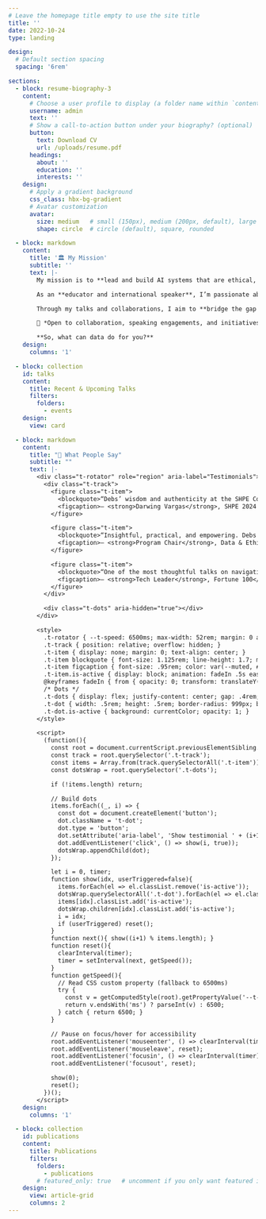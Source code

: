 ```yaml
---
# Leave the homepage title empty to use the site title
title: ''
date: 2022-10-24
type: landing

design:
  # Default section spacing
  spacing: '6rem'

sections:
  - block: resume-biography-3
    content:
      # Choose a user profile to display (a folder name within `content/authors/`)
      username: admin
      text: ''
      # Show a call-to-action button under your biography? (optional)
      button:
        text: Download CV
        url: /uploads/resume.pdf
      headings:
        about: ''
        education: ''
        interests: ''
    design:
      # Apply a gradient background
      css_class: hbx-bg-gradient
      # Avatar customization
      avatar:
        size: medium   # small (150px), medium (200px, default), large (320px), xl (400px), xxl (500px)
        shape: circle  # circle (default), square, rounded

  - block: markdown
    content:
      title: '🏛️ My Mission'
      subtitle: ''
      text: |-
        My mission is to **lead and build AI systems that are ethical, explainable, and impactful**, transforming how organizations use data to make better, more responsible decisions.  

        As an **educator and international speaker**, I’m passionate about **democratizing technology** through inclusion and knowledge-sharing. I founded **Vem ser Dev** to empower Portuguese-speaking learners in Python and data science.

        Through my talks and collaborations, I aim to **bridge the gap between complex AI systems and human understanding**, inspiring teams and audiences to use data for good.  

        📩 *Open to collaboration, speaking engagements, and initiatives that drive ethical innovation.*  

        **So, what can data do for you?**
    design:
      columns: '1'

  - block: collection
    id: talks
    content:
      title: Recent & Upcoming Talks
      filters:
        folders:
          - events
    design:
      view: card

  - block: markdown
    content:
      title: "💬 What People Say"
      subtitle: ""
      text: |-
        <div class="t-rotator" role="region" aria-label="Testimonials">
          <div class="t-track">
            <figure class="t-item">
              <blockquote>“Debs’ wisdom and authenticity at the SHPE Convention were truly inspiring. Her insights on career growth and navigating challenges resonated deeply. This is a talk that stays with you.”</blockquote>
              <figcaption>— <strong>Darwing Vargas</strong>, SHPE 2024 Attendee; Career Assistant, RPI</figcaption>
            </figure>

            <figure class="t-item">
              <blockquote>“Insightful, practical, and empowering. Debs connects AI to real people and real impact.”</blockquote>
              <figcaption>— <strong>Program Chair</strong>, Data & Ethics Summit</figcaption>
            </figure>

            <figure class="t-item">
              <blockquote>“One of the most thoughtful talks on navigating bias and building agency I’ve heard.”</blockquote>
              <figcaption>— <strong>Tech Leader</strong>, Fortune 100</figcaption>
            </figure>
          </div>

          <div class="t-dots" aria-hidden="true"></div>
        </div>

        <style>
          .t-rotator { --t-speed: 6500ms; max-width: 52rem; margin: 0 auto; padding: 1rem 1.25rem; }
          .t-track { position: relative; overflow: hidden; }
          .t-item { display: none; margin: 0; text-align: center; }
          .t-item blockquote { font-size: 1.125rem; line-height: 1.7; margin: 0 0 .75rem; }
          .t-item figcaption { font-size: .95rem; color: var(--muted, #555); }
          .t-item.is-active { display: block; animation: fadeIn .5s ease; }
          @keyframes fadeIn { from { opacity: 0; transform: translateY(4px); } to { opacity: 1; transform: translateY(0); } }
          /* Dots */
          .t-dots { display: flex; justify-content: center; gap: .4rem; margin-top: .75rem; }
          .t-dot { width: .5rem; height: .5rem; border-radius: 999px; background: #c8cbd1; opacity: .65; }
          .t-dot.is-active { background: currentColor; opacity: 1; }
        </style>

        <script>
          (function(){
            const root = document.currentScript.previousElementSibling.previousElementSibling; // .t-rotator
            const track = root.querySelector('.t-track');
            const items = Array.from(track.querySelectorAll('.t-item'));
            const dotsWrap = root.querySelector('.t-dots');

            if (!items.length) return;

            // Build dots
            items.forEach((_, i) => {
              const dot = document.createElement('button');
              dot.className = 't-dot';
              dot.type = 'button';
              dot.setAttribute('aria-label', 'Show testimonial ' + (i+1));
              dot.addEventListener('click', () => show(i, true));
              dotsWrap.appendChild(dot);
            });

            let i = 0, timer;
            function show(idx, userTriggered=false){
              items.forEach(el => el.classList.remove('is-active'));
              dotsWrap.querySelectorAll('.t-dot').forEach(el => el.classList.remove('is-active'));
              items[idx].classList.add('is-active');
              dotsWrap.children[idx].classList.add('is-active');
              i = idx;
              if (userTriggered) reset();
            }
            function next(){ show((i+1) % items.length); }
            function reset(){
              clearInterval(timer);
              timer = setInterval(next, getSpeed());
            }
            function getSpeed(){
              // Read CSS custom property (fallback to 6500ms)
              try {
                const v = getComputedStyle(root).getPropertyValue('--t-speed').trim();
                return v.endsWith('ms') ? parseInt(v) : 6500;
              } catch { return 6500; }
            }

            // Pause on focus/hover for accessibility
            root.addEventListener('mouseenter', () => clearInterval(timer));
            root.addEventListener('mouseleave', reset);
            root.addEventListener('focusin', () => clearInterval(timer));
            root.addEventListener('focusout', reset);

            show(0);
            reset();
          })();
        </script>
    design:
      columns: '1'

  - block: collection
    id: publications
    content:
      title: Publications
      filters:
        folders:
          - publications
        # featured_only: true   # uncomment if you only want featured items
    design:
      view: article-grid
      columns: 2
---
```

